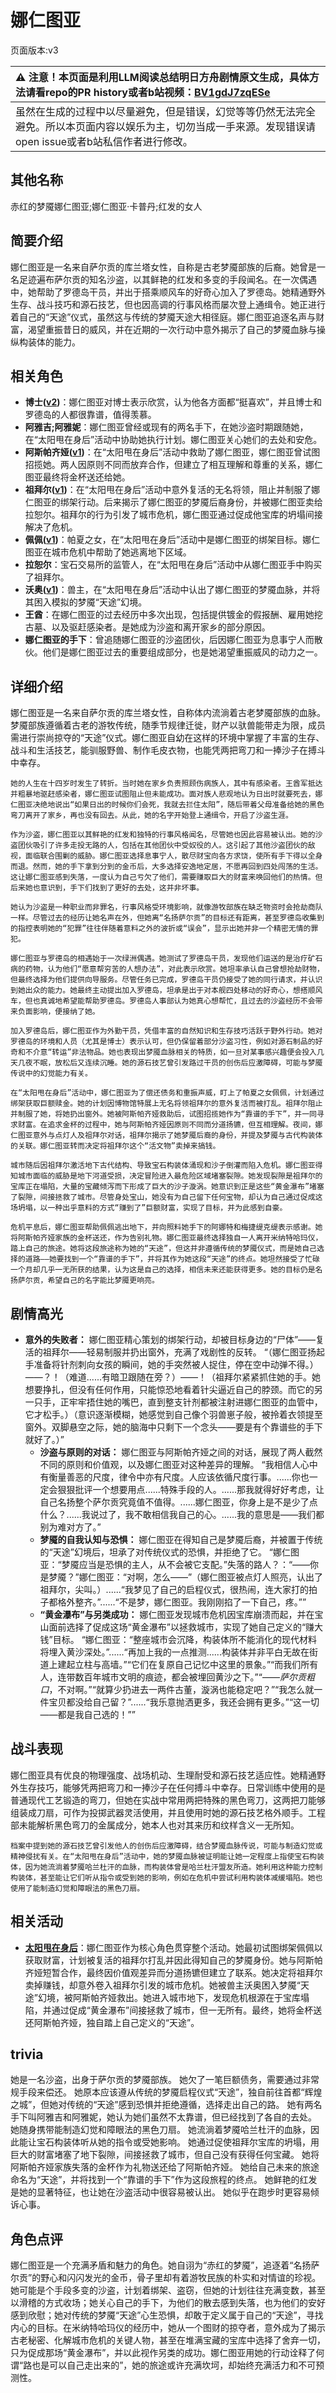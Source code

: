 # 娜仁图亚
页面版本:v3
 

| :warning: 注意！本页面是利用LLM阅读总结明日方舟剧情原文生成，具体方法请看repo的PR history或者b站视频：[BV1gdJ7zqESe](https://www.bilibili.com/video/BV1gdJ7zqESe/)         |
|:----------------------------|
| 虽然在生成的过程中以尽量避免，但是错误，幻觉等等仍然无法完全避免。所以本页面内容以娱乐为主，切勿当成一手来源。发现错误请open issue或者b站私信作者进行修改。|



## 其他名称
赤红的梦魇娜仁图亚;娜仁图亚·卡普丹;红发的女人
## 简要介绍
娜仁图亚是一名来自萨尔贡的库兰塔女性，自称是古老梦魇部族的后裔。她曾是一名足迹遍布萨尔贡的知名沙盗，以其鲜艳的红发和多变的手段闻名。在一次偶遇中，她帮助了罗德岛干员，并出于搭乘顺风车的好奇心加入了罗德岛。她精通野外生存、战斗技巧和源石技艺，但也因高调的行事风格而屡次登上通缉令。她正进行着自己的“天途”仪式，虽然这与传统的梦魇天途大相径庭。娜仁图亚追逐名声与财富，渴望重振昔日的威风，并在近期的一次行动中意外揭示了自己的梦魇血脉与操纵构装体的能力。
## 相关角色
-   **博士([v2](extended_char_bo_shi.md))**：娜仁图亚对博士表示欣赏，认为他各方面都“挺喜欢”，并且博士和罗德岛的人都很靠谱，值得羡慕。
-   **阿雅吉;阿雅妮**：娜仁图亚曾经或现有的两名手下，在她沙盗时期跟随她，在“太阳甩在身后”活动中协助她执行计划。娜仁图亚关心她们的去处和安危。
-   **阿斯帕齐娅([v1](../chars/extended_char_a_si_pa_qi_ya.md))**：在“太阳甩在身后”活动中救助了娜仁图亚，娜仁图亚曾试图招揽她。两人因原则不同而放弃合作，但建立了相互理解和尊重的关系，娜仁图亚最终将金杯送还给她。
-   **祖拜尔([v1](../chars/extended_char_zu_bai_er.md))**：在“太阳甩在身后”活动中意外复活的无名将领，阻止并制服了娜仁图亚的绑架行动。后来揭示了娜仁图亚的梦魇后裔身份，并被娜仁图亚卖给拉恕尔。祖拜尔的行为引发了城市危机，娜仁图亚通过促成他宝库的坍塌间接解决了危机。
-   **佩佩([v1](../chars/char_4058_pepe.md))**：帕夏之女，在“太阳甩在身后”活动中是娜仁图亚的绑架目标。娜仁图亚在城市危机中帮助了她逃离地下区域。
-   **拉恕尔**：宝石交易所的监管人，在“太阳甩在身后”活动中从娜仁图亚手中购买了祖拜尔。
-   **沃奥([v1](../chars/extended_char_wo_ao.md))**：兽主，在“太阳甩在身后”活动中认出了娜仁图亚的梦魇血脉，并将其困入模拟的梦魇“天途”幻境。
-   **王酋**：在娜仁图亚的过去经历中多次出现，包括提供镀金的假报酬、雇用她挖古墓、以及驱赶感染者。是她成为沙盗和离开家乡的部分原因。
-   **娜仁图亚的手下**：曾追随娜仁图亚的沙盗团伙，后因娜仁图亚为息事宁人而散伙。他们是娜仁图亚过去的重要组成部分，也是她渴望重振威风的动力之一。
## 详细介绍
娜仁图亚是一名来自萨尔贡的库兰塔女性，自称体内流淌着古老梦魇部族的血脉。梦魇部族遵循着古老的游牧传统，随季节规律迁徙，财产以驮兽能带走为限，成员需进行崇尚掠夺的“天途”仪式。娜仁图亚自幼在这样的环境中掌握了丰富的生存、战斗和生活技艺，能驯服野兽、制作毛皮衣物，也能凭两把弯刀和一捧沙子在搏斗中幸存。

    她的人生在十四岁时发生了转折。当时她在家乡负责照顾伤病族人，其中有感染者。王酋军抵达并粗暴地驱赶感染者，娜仁图亚试图阻止但未能成功。面对族人悲观地认为日出时就要死去，娜仁图亚决绝地说出“如果日出的时候你们会死，我就去拦住太阳”，随后带着父母准备给她的黑色弯刀离开了家乡，再也没有回去。从此，她的名字开始登上通缉令，开启了沙盗生涯。

    作为沙盗，娜仁图亚以其鲜艳的红发和独特的行事风格闻名，尽管她也因此容易被认出。她的沙盗团伙吸引了许多走投无路的人，包括在其他团伙中受奴役的人。这引起了其他沙盗团伙的敌视，面临联合围剿的威胁。娜仁图亚选择息事宁人，散尽财宝向各方求饶，使所有手下得以全身而退。然而，她的手下拿到分到的金币后，大多选择安逸地定居，不愿再回到四处闯荡的生活。这让娜仁图亚感到失落，一度认为自己亏欠了他们，需要赚取巨大的财富来唤回他们的热情。但后来她也意识到，手下们找到了更好的去处，这并非坏事。

    她认为沙盗是一种职业而非罪名，行事风格受环境影响，就像游牧部族在缺乏物资时会抢劫商队一样。尽管过去的经历让她名声在外，但她离“名扬萨尔贡”的目标还有距离，甚至罗德岛收集到的指控表明她的“犯罪”往往伴随着意料之外的波折或“误会”，显示出她并非一个精密无情的罪犯。

    娜仁图亚与罗德岛的相遇始于一次绿洲偶遇。她测试了罗德岛干员，发现他们运送的是治疗矿石病的药物，认为他们“愿意帮穷苦的人想办法”，对此表示欣赏。她坦率承认自己曾想抢劫财物，但最终选择为他们提供向导服务。尽管任务已完成，罗德岛干员仍接受了她的同行请求，并认识到她出众的能力。她最终主动提出加入罗德岛，坦承是出于对本舰四处移动的好奇心，想搭顺风车，但也真诚地希望能帮助罗德岛。罗德岛人事部认为她真心想帮忙，且过去的沙盗经历不会带来负面影响，便接纳了她。

    加入罗德岛后，娜仁图亚作为外勤干员，凭借丰富的自然知识和生存技巧活跃于野外行动。她对罗德岛的环境和人员（尤其是博士）表示认可，但仍保留着部分沙盗习性，例如对源石制品的好奇和不介意“转运”非法物品。她也表现出梦魇血脉相关的特质，如一旦对某事感兴趣便会投入几天几夜不眠，放松后又连续沉睡。她的源石技艺曾引发路过干员的创伤后应激障碍，可能与梦魇传说中的幻觉能力有关。

    在“太阳甩在身后”活动中，娜仁图亚为了偿还债务和重振声威，盯上了帕夏之女佩佩，计划通过绑架获取巨额赎金。她的计划因博物馆特展上无名将领祖拜尔的意外复活而被打乱。祖拜尔阻止并制服了她，将她扔出窗外。她被阿斯帕齐娅救助后，试图招揽她作为“靠谱的手下”，并一同寻求财富。在追求金杯的过程中，她与阿斯帕齐娅因原则不同而分道扬镳，但互相理解。夜间，娜仁图亚意外与点灯人及祖拜尔对话，祖拜尔揭示了她梦魇后裔的身份，并提及梦魇与古代构装体的关联。娜仁图亚转而决定将祖拜尔这个“活文物”卖掉来搞钱。

    城市随后因祖拜尔激活地下古代结构、导致宝石构装体涌现和沙子倒灌而陷入危机。娜仁图亚得知城市面临的威胁是地下河道受损，决定冒险进入最危险区域堵塞裂隙。她发现裂隙是祖拜尔的宝库正在塌陷，大量的宝藏倾泻而下形成了巨大的沙子漩涡。她意识到正是这些“黄金瀑布”堵塞了裂隙，间接拯救了城市。尽管身处宝山，她没有为自己留下任何宝物，却认为自己通过促成这场坍塌，以一种出乎意料的方式“赚到了”巨额财富，实现了目标，并为此感到自豪。

    危机平息后，娜仁图亚帮助佩佩逃出地下，并向照料她手下的阿娜特和梅捷缇克缇表示感谢。她将阿斯帕齐娅家族的金杯送还，作为告别礼物。娜仁图亚最终选择独自一人离开米纳特哈玛仪，踏上自己的旅途。她将这段旅途称为她的“天途”，但这并非遵循传统的梦魇仪式，而是她自己选择的道路——她要找到一个“靠谱的手下”，并将其作为她这段“天途”的终点。她坦然接受了忙碌一个月却几乎一无所获的结果，认为这是自己的选择，相信未来还能获得更多。她的目标仍是名扬萨尔贡，希望自己的名字能比梦魇更响亮。
## 剧情高光
*   **意外的失败者：**
        娜仁图亚精心策划的绑架行动，却被目标身边的“尸体”——复活的祖拜尔——轻易制服并扔出窗外，充满了戏剧性的反转。
        “（娜仁图亚扬起手准备将针剂刺向女孩的瞬间，她的手突然被人捉住，停在空中动弹不得。）——？！（难道......有暗卫跟随在旁？）——！（祖拜尔紧紧抓住她的手。她想要挣扎，但没有任何作用，只能惊恐地看着针尖逼近自己的脖颈。而它的另一只手，正牢牢捂住她的嘴巴，直到整支针剂都被注射进娜仁图亚的血管中，它才松手。）（意识逐渐模糊，她感觉到自己像个羽兽崽子般，被拎着衣领提至窗外。双脚悬空之际，她的脑海中只剩下一个念头——要是有个靠谱些的手下就好了。）”
    *   **沙盗与原则的对话：**
        娜仁图亚与阿斯帕齐娅之间的对话，展现了两人截然不同的原则和价值观，以及娜仁图亚对这种差异的理解。
        “我相信人心中有衡量善恶的尺度，律令中亦有尺度。人应该依循尺度行事。......你也一定会狠狠批评一个想要用点......特殊手段的人。......那我就得好好考虑，让自己名扬整个萨尔贡究竟值不值得。......娜仁图亚，你身上是不是少了点什么？......我说过了，我不敢相信我自己的心。......我的意思是——我们都别为难对方了。”
    *   **梦魇的自我认知与恐惧：**
        娜仁图亚在得知自己是梦魇后裔，并被置于传统的“天途”幻境后，坦承了对传统仪式的恐惧，并拒绝了它。
        “娜仁图亚：“梦魇应当是恐惧的主人，从不会被它支配。”失落的路人？：“——你是梦魇？”娜仁图亚：“对啊，怎么——”（娜仁图亚被点灯人照亮，认出了祖拜尔，尖叫。）......“我梦见了自己的启程仪式，很热闹，连大家打的拍子都格外整齐。”......“不是梦，娜仁图亚。我刚刚掐了一下自己，疼。””
    *   **“黄金瀑布”与另类成功：**
        娜仁图亚发现城市危机因宝库崩溃而起，并在宝山面前选择了促成这场“黄金瀑布”以拯救城市，实现了她自己定义的“赚大钱”目标。
        “娜仁图亚：“整座城市会沉降，构装体所不能消化的现代材料将埋入黄沙深处。”......“再加上我的一点推测......构装体并非平白无故在街道上建起立柱与高墙。”“它们在复原自己记忆中这里的景象。”“而我们所有人，连带数百年城市文明的痕迹，都会被埋回黄沙之下。”“——*萨尔贡粗口*，不对啊。”“就算少扔进去一两件古董，漩涡也能稳定吧？”“我怎么就一件宝贝都没给自己留？”......“我乐意抛洒更多，我还会拥有更多。”“这一切——都是我自己选的！””
## 战斗表现
娜仁图亚具有优良的物理强度、战场机动、生理耐受和源石技艺适应性。她精通野外生存技巧，能够凭两把弯刀和一捧沙子在任何搏斗中幸存。日常训练中使用的是普通现代工艺锻造的弯刀，但她在实战中常用两把特殊的黑色弯刀，这两把刀能够组装成刀扇，可作为投掷武器灵活使用，并且使用时她的源石技艺格外顺手。工程部未能解析黑色弯刀的金属成分，她本人也对其来历和纹样含义一无所知。

    档案中提到她的源石技艺曾引发他人的创伤后应激障碍，结合梦魇血脉传说，可能与制造幻觉或精神侵扰有关。在“太阳甩在身后”活动中，她的梦魇血脉被证明能让她一定程度上指使宝石构装体，因为她流淌着梦魇哈兰杜汗的血脉，而构装体曾是哈兰杜汗盟友所造。她利用这种能力控制构装体，甚至能让它们听从指令或受到她的影响，例如在危机中尝试利用构装体减缓塌陷。她也使用了能制造幻觉和障眼法的黑色刀扇。
## 相关活动
-   **[太阳甩在身后](../stories/act35side.md)**：娜仁图亚作为核心角色贯穿整个活动。她最初试图绑架佩佩以获取财富，计划被复活的祖拜尔打乱并因此得知自己的梦魇身份。她与阿斯帕齐娅短暂合作，最终因价值观差异而分道扬镳但建立了联系。她决定将祖拜尔卖掉赚钱，却意外卷入祖拜尔引发的城市危机。她被兽主沃奥困入梦魇“天途”幻境，被阿斯帕齐娅救出。她进入城市地下，发现危机根源在于宝库塌陷，并通过促成“黄金瀑布”间接拯救了城市，但一无所有。最终，她将金杯送还阿斯帕齐娅，独自踏上自己定义的“天途”。
## trivia
她是一名沙盗，出身于萨尔贡的梦魇部族。
    她欠了一笔巨额债务，需要通过非常规手段来偿还。
    她原本应该遵从传统的梦魇启程仪式“天途”，独自前往首都“辉煌之城”，但她对传统的“天途”感到恐惧并拒绝遵循，选择走出自己的路。
    她有两名手下叫阿雅吉和阿雅妮，她认为她们虽然不太靠谱，但已经找到了各自的去处。
    她随身携带能制造幻觉和障眼法的黑色刀扇。
    她流淌着梦魇哈兰杜汗的血脉，因此能让宝石构装体听从她的指令或受她影响。
    她通过促使祖拜尔宝库的坍塌，用巨大的财富堵塞了地下裂隙，间接拯救了城市，但自己没有获得任何宝藏。
    她将阿斯帕齐娅家族失落的金杯作为礼物送还给了阿斯帕齐娅。
    她给自己未来的旅途命名为“天途”，并将找到一个“靠谱的手下”作为这段旅程的终点。
    她鲜艳的红发是她的显著特征，也让她在沙盗活动中很容易被认出。
    她似乎在跑步时更容易倾诉心事。
## 角色点评
娜仁图亚是一个充满矛盾和魅力的角色。她自诩为“赤红的梦魇”，追逐着“名扬萨尔贡”的野心和闪闪发光的金币，骨子里却有着游牧民族的朴实和对情谊的珍视。她可能是个手段多变的沙盗，计划着绑架、盗窃，但她的计划往往充满变数，甚至以滑稽的方式收场；她关心自己的手下，为他们的散去感到失落，也为他们的安好感到欣慰；她对传统的梦魇“天途”心生恐惧，却敢于定义属于自己的“天途”，寻找内心的目标。在米纳特哈玛仪的经历中，她从一个图财的掠夺者，意外成为了揭示古老秘密、化解城市危机的关键人物，甚至在堆满宝藏的宝库中选择了舍弃一切，只为促成那场“黄金瀑布”，并以此视作另类的成功。娜仁图亚用她的行动诠释了何谓“路也是可以自己走出来的”，她的旅途或许充满坎坷，却始终充满活力和不可预测性。
